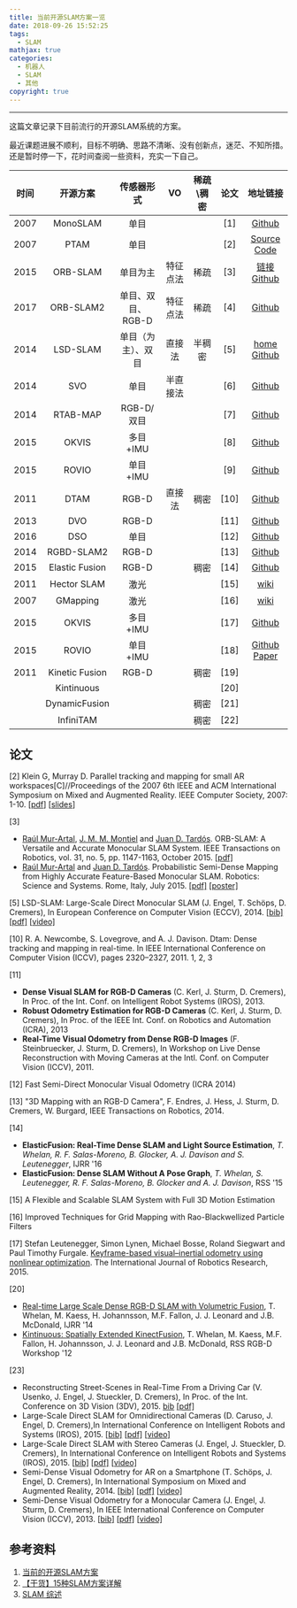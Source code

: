 ```yaml
---
title: 当前开源SLAM方案一览
date: 2018-09-26 15:52:25
tags:
  - SLAM
mathjax: true
categories:
  - 机器人 
  - SLAM
  - 其他
copyright: true
---
```

---
这篇文章记录下目前流行的开源SLAM系统的方案。
<!--more--->
最近课题进展不顺利，目标不明确、思路不清晰、没有创新点，迷茫、不知所措。还是暂时停一下，花时间查阅一些资料，充实一下自己。

| 时间 |    开源方案    |     传感器形式     |    VO    | 稀疏\稠密 | 论文 |                           地址链接                           |
| :--: | :------------: | :----------------: | :------: | :-------: | :--: | :----------------------------------------------------------: |
| 2007 |    MonoSLAM    |        单目        |          |           | [1]  |       [Github](https://github.com/hanmekim/SceneLib2)        |
| 2007 |      PTAM      |        单目        |          |           | [2]  |     [Source Code]( http://www.robots.ox.ac.uk/~gk/PTAM/)     |
| 2015 |    ORB-SLAM    |      单目为主      | 特征点法 |   稀疏    | [3]  | [链接](http://webdiis.unizar.es/~raulmur/orbslam/)   [Github](https://github.com/raulmur/ORB_SLAM) |
| 2017 |   ORB-SLAM2    | 单目、双目、RGB-D  | 特征点法 |   稀疏    | [4]  |        [Github](https://github.com/raulmur/ORB_SLAM2)        |
| 2014 |    LSD-SLAM    | 单目（为主）、双目 |  直接法  |  半稠密   | [5]  | [home]( http://vision.in.tum.de/research/vslam/lsdslam)   [Github](<https://github.com/tum-vision/lsd_slam> ) |
| 2014 |      SVO       |        单目        | 半直接法 |           | [6]  |         [Github](https://github.com/uzh-rpg/rpg_svo)         |
| 2014 |    RTAB-MAP    |     RGB-D/双目     |          |           | [7]  |        [Github](https://github.com/introlab/rtabmap )        |
| 2015 |     OKVIS      |      多目+IMU      |          |           | [8]  |         [Github](https://github.com/ethz-asl/okvis )         |
| 2015 |     ROVIO      |      单目+IMU      |          |           | [9]  |         [Github](https://github.com/ethz-asl/rovio)          |
| 2011 |      DTAM      |       RGB-D        |  直接法  |   稠密    | [10] |       [Github](https://github.com/anuranbaka/OpenDTAM)       |
| 2013 |      DVO       |       RGB-D        |          |           | [11] |       [Github](https://github.com/tum-vision/dvo_slam)       |
| 2016 |      DSO       |        单目        |          |           | [12] |         [Github](https://github.com/JakobEngel/dso)          |
| 2014 |   RGBD-SLAM2   |       RGB-D        |          |           | [13] |     [Github](https://github.com/felixendres/rgbdslam_v2)     |
| 2015 | Elastic Fusion |       RGB-D        |          |   稠密    | [14] |      [Github](https://github.com/mp3guy/ElasticFusion)       |
| 2011 |  Hector SLAM   |        激光        |          |           | [15] |           [wiki](http://wiki.ros.org/hector_slam)            |
| 2007 |    GMapping    |        激光        |          |           | [16] |             [wiki](http://wiki.ros.org/gmapping)             |
| 2015 |     OKVIS      |      多目+IMU      |          |           | [17] |         [Github](https://github.com/ethz-asl/ckvis)          |
| 2015 |     ROVIO      |      单目+IMU      |          |           | [18] | [Github](https://github.com/ethz-asl/rovio)  [Paper](http://dx.doi.org/10.3929/ethz-a-010566547) |
| 2011 | Kinetic Fusion |       RGB-D        |          |   稠密    | [19] |                                                              |
|      |   Kintinuous   |                    |          |           | [20] |                                                              |
|      | DynamicFusion  |                    |          |   稠密    | [21] |                                                              |
|      |   InfiniTAM    |                    |          |   稠密    | [22] |                                                              |

## 论文

[2] Klein G, Murray D. Parallel tracking and mapping for small AR workspaces[C]//Proceedings of the 2007 6th IEEE and ACM International Symposium on Mixed and Augmented Reality. IEEE Computer Society, 2007: 1-10. [[pdf](http://www.robots.ox.ac.uk/~gk/publications/KleinMurray2007ISMAR.pdf)] [[slides](http://www.robots.ox.ac.uk/~gk/publications/Slides_KleinMurray2007ISMAR.pdf)]

[3] 

- [Raúl Mur-Artal](http://webdiis.unizar.es/~raulmur/), [J. M. M. Montiel](http://webdiis.unizar.es/~josemari/) and [Juan D. Tardós](http://webdiis.unizar.es/~jdtardos/). ORB-SLAM: A Versatile and Accurate Monocular SLAM System.  IEEE Transactions on Robotics, vol. 31, no. 5, pp. 1147-1163, October 2015. [[pdf\]](http://webdiis.unizar.es/~raulmur/MurMontielTardosTRO15.pdf)
- [Raúl Mur-Artal](http://webdiis.unizar.es/~raulmur/) and [Juan D. Tardós](http://webdiis.unizar.es/~jdtardos/). Probabilistic Semi-Dense Mapping from Highly Accurate Feature-Based Monocular SLAM. Robotics: Science and Systems. Rome, Italy, July 2015. [[pdf\]](http://webdiis.unizar.es/~raulmur/MurTardosRSS15.pdf) [[poster\]](http://webdiis.unizar.es/~raulmur/MurTardosRSS15Poster.pdf)

[5] LSD-SLAM: Large-Scale Direct Monocular SLAM (J. Engel, T. Schöps, D. Cremers), In European Conference on Computer Vision (ECCV), 2014. [[bib\]](http://vision.in.tum.de/research/vslam/lsdslam?key=engel14eccv) [[pdf\]](http://vision.in.tum.de/_media/spezial/bib/engel14eccv.pdf) [[video\]](http://vision.in.tum.de/_media/spezial/bib/engel14eccv.mp4)

[10] R. A. Newcombe, S. Lovegrove, and A. J. Davison. Dtam: Dense tracking and mapping in real-time. In IEEE International Conference on Computer Vision (ICCV), pages 2320–2327, 2011. 1, 2, 3

[11]

- **Dense Visual SLAM for RGB-D Cameras** (C. Kerl, J. Sturm, D. Cremers), In Proc. of the Int. Conf. on Intelligent Robot Systems (IROS), 2013.
- **Robust Odometry Estimation for RGB-D Cameras** (C. Kerl, J. Sturm, D. Cremers), In Proc. of the IEEE Int. Conf. on Robotics and Automation (ICRA), 2013
- **Real-Time Visual Odometry from Dense RGB-D Images**  (F. Steinbruecker, J. Sturm, D. Cremers), In Workshop on Live Dense  Reconstruction with Moving Cameras at the Intl. Conf. on Computer Vision  (ICCV), 2011.

[12] Fast Semi-Direct Monocular Visual Odometry (ICRA 2014)

[13] "3D Mapping with an RGB-D Camera", F. Endres, J. Hess, J. Sturm, D. Cremers, W. Burgard, IEEE Transactions on Robotics, 2014.

\[14\] 

- **ElasticFusion: Real-Time Dense SLAM and Light Source Estimation**, *T. Whelan, R. F. Salas-Moreno, B. Glocker, A. J. Davison and S. Leutenegger*, IJRR '16
- **ElasticFusion: Dense SLAM Without A Pose Graph**, *T. Whelan, S. Leutenegger, R. F. Salas-Moreno, B. Glocker and A. J. Davison*, RSS '15

[15] A Flexible and Scalable SLAM System with Full 3D Motion Estimation

[16] Improved Techniques for Grid Mapping with Rao-Blackwellized Particle Filters 

[17] Stefan Leutenegger, Simon Lynen, Michael Bosse, Roland Siegwart and Paul Timothy Furgale. [Keyframe-based visual–inertial odometry using nonlinear optimization](http://www.roboticsproceedings.org/rss09/p37.pdf). The International Journal of Robotics Research, 2015.

[20]

- [Real-time Large Scale Dense RGB-D SLAM with Volumetric Fusion](http://thomaswhelan.ie/Whelan14ijrr.pdf), T. Whelan, M. Kaess, H. Johannsson, M.F. Fallon, J. J. Leonard and J.B. McDonald, IJRR '14 
- [Kintinuous: Spatially Extended KinectFusion](http://thomaswhelan.ie/Whelan12rssw.pdf), T. Whelan, M. Kaess, M.F. Fallon, H. Johannsson, J. J. Leonard and J.B. McDonald, RSS RGB-D Workshop '12

[23]

- Reconstructing Street-Scenes in Real-Time From a Driving Car (V. Usenko, J. Engel, J. Stueckler, D. Cremers), In Proc. of the Int. Conference on 3D Vision (3DV), 2015.  [bib](https://vision.in.tum.de/research/vslam/lsdslam?key=usenko15_3drecon_stereolsdslam) [[pdf]](https://vision.in.tum.de/_media/spezial/bib/usenko15_3drecon_stereolsdslam.pdf)
- Large-Scale Direct SLAM for Omnidirectional Cameras (D. Caruso, J. Engel, D. Cremers),In International Conference on Intelligent Robots and Systems (IROS), 2015. [[bib\]](https://vision.in.tum.de/research/vslam/lsdslam?key=caruso2015_omni_lsdslam) [[pdf\]](https://vision.in.tum.de/_media/spezial/bib/caruso2015_omni_lsdslam.pdf) [[video\]](https://vision.in.tum.de/_media/spezial/bib/caruso2015_omni_lsdslam.mp4)
- Large-Scale Direct SLAM with Stereo Cameras (J. Engel, J. Stueckler, D. Cremers), In International Conference on Intelligent Robots and Systems (IROS), 2015.  [[bib\]](https://vision.in.tum.de/research/vslam/lsdslam?key=engel2015_stereo_lsdslam) [[pdf\]](https://vision.in.tum.de/_media/spezial/bib/engel2015_stereo_lsdslam.pdf) [[video\]](https://vision.in.tum.de/_media/spezial/bib/engel2015_stereo_lsdslam.mp4)
- Semi-Dense Visual Odometry for AR on a Smartphone (T. Schöps, J. Engel, D. Cremers), In International Symposium on Mixed and Augmented Reality, 2014.  [[bib\]](https://vision.in.tum.de/research/vslam/lsdslam?key=schoeps14ismar) [[pdf\]](https://vision.in.tum.de/_media/spezial/bib/schoeps14ismar.pdf) [[video\]](https://vision.in.tum.de/_media/spezial/bib/schoeps14ismar.mp4)
- Semi-Dense Visual Odometry for a Monocular Camera (J. Engel, J. Sturm, D. Cremers), In IEEE International Conference on Computer Vision (ICCV), 2013.  [[bib\]](https://vision.in.tum.de/research/vslam/lsdslam?key=engel2013iccv) [[pdf\]](https://vision.in.tum.de/_media/spezial/bib/engel2013iccv.pdf) [[video\]](https://vision.in.tum.de/_media/spezial/bib/engel2013iccv.avi)

## 参考资料

1. [当前的开源SLAM方案](https://www.cnblogs.com/Jessica-jie/p/7719359.html)
2. [【干货】15种SLAM方案详解](http://www.vrtuoluo.cn/8821.html)
3. [SLAM 综述](https://blog.csdn.net/darlingqiang/article/details/78901022)